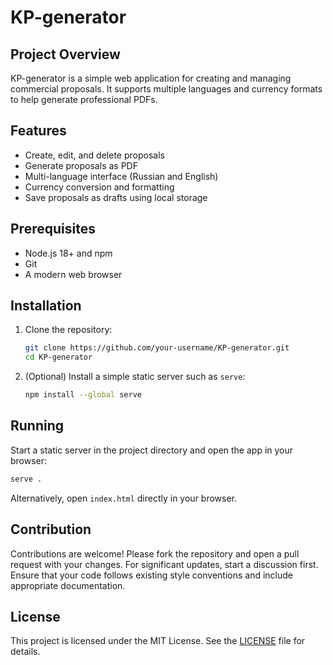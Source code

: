 # KP-generator

## Project Overview
KP-generator is a simple web application for creating and managing commercial proposals. It supports multiple languages and currency formats to help generate professional PDFs.

## Features
- Create, edit, and delete proposals
- Generate proposals as PDF
- Multi-language interface (Russian and English)
- Currency conversion and formatting
- Save proposals as drafts using local storage

## Prerequisites
- Node.js 18+ and npm
- Git
- A modern web browser

## Installation
1. Clone the repository:
   ```bash
   git clone https://github.com/your-username/KP-generator.git
   cd KP-generator
   ```
2. (Optional) Install a simple static server such as `serve`:
   ```bash
   npm install --global serve
   ```

## Running
Start a static server in the project directory and open the app in your browser:
```bash
serve .
```
Alternatively, open `index.html` directly in your browser.

## Contribution
Contributions are welcome! Please fork the repository and open a pull request with your changes. For significant updates, start a discussion first. Ensure that your code follows existing style conventions and include appropriate documentation.

## License
This project is licensed under the MIT License. See the [LICENSE](LICENSE) file for details.
